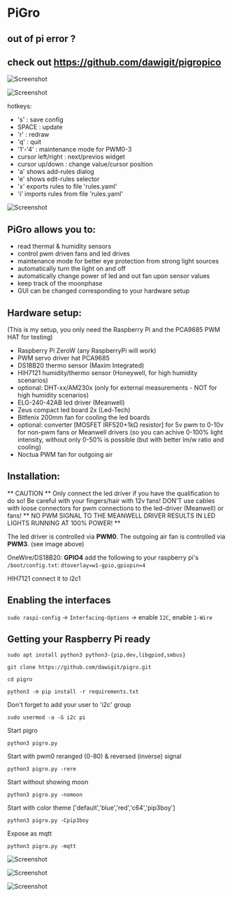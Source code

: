 # PiGro #
## out of pi error ?
## check out https://github.com/dawigit/pigropico
![Screenshot](img_pigro.png)

![Screenshot](img_pigroMQTT.png)


hotkeys:

- 's' : save config
- SPACE : update
- 'r' : redraw
- 'q' : quit
- '1'-'4' : maintenance mode for PWM0-3
- cursor left/right : next/previos widget
- cursor up/down : change value/cursor position
- 'a' shows add-rules dialog
- 'e' shows edit-rules selector
- 'x' exports rules to file 'rules.yaml'
- 'i' imports rules from file 'rules.yaml'

![Screenshot](pigro_compact.png)

## PiGro allows you to: ##

- read thermal & humidity sensors
- control pwm driven fans and led drives
- maintenance mode for better eye protection from strong light sources
- automatically turn the light on and off
- automatically change power of led and out fan upon sensor values
- keep track of the moonphase
- GUI can be changed corresponding to your hardware setup

## Hardware setup: ##
(This is my setup, you only need the Raspberry Pi and the PCA9685 PWM HAT for testing)
- Raspberry Pi ZeroW (any RaspberryPi will work)
- PWM servo driver hat PCA9685
- DS18B20 thermo sensor (Maxim Integrated)
- HIH7121 humidity/thermo sensor (Honeywell, for high humidity scenarios)
- optional: DHT-xx/AM230x (only for external measurements - NOT for high humidity scenarios)
- ELG-240-42AB led driver (Meanwell)
- Zeus compact led board 2x (Led-Tech)
- Bitfenix 200mm fan for cooling the led boards
- optional: converter [MOSFET IRF520+1kΩ resistor] for 5v pwm to 0-10v for non-pwm fans or Meanwell drivers 
  (so you can achive 0-100% light intensity, without only 0-50% is possible (but with better lm/w ratio and cooling)
- Noctua PWM fan for outgoing air

## Installation: ##

** CAUTION ** Only connect the led driver if you have the qualification to do so!
Be careful with your fingers/hair with 12v fans!
DON'T use cables with loose connectors for pwm connections to the led-driver (Meanwell) or fans!
** NO PWM SIGNAL TO THE MEANWELL DRIVER RESULTS IN LED LIGHTS RUNNING AT 100% POWER! **

The led driver is controlled via **PWM0**.
The outgoing air fan is controlled via **PWM3**.
(see image above)

OneWire/DS18B20: **GPIO4**
add the following to your raspberry pi's `/boot/config.txt`:
`dtoverlay=w1-gpio,gpiopin=4`

HIH7121
connect it to i2c1


## Enabling the interfaces ##
`sudo raspi-config`
-> `Interfacing-Options` -> enable `I2C`, enable `1-Wire`


## Getting your Raspberry Pi ready ##

`sudo apt install python3 python3-{pip,dev,libgpiod,smbus}`

`git clone https://github.com/dawigit/pigro.git`

`cd pigro`

`python3 -m pip install -r requirements.txt`

Don't forget to add your user to 'i2c' group

`sudo usermod -a -G i2c pi`


Start pigro

`python3 pigro.py` 


Start with pwm0 reranged (0-80) & reversed (inverse) signal

`python3 pigro.py -rere` 


Start without showing moon

`python3 pigro.py -nomoon`


Start with color theme ['default','blue','red','c64','pip3boy']

`python3 pigro.py -Cpip3boy`


Expose as mqtt

`python3 pigro.py -mqtt`



![Screenshot](rules1sm.png)

![Screenshot](rules2sm.png)

![Screenshot](rules3sm.png)


